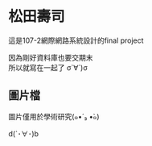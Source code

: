 # 松田壽司
這是107-2網際網路系統設計的final project
  
因為剛好資料庫也要交期末  
所以就寫在一起了 σ`∀´)σ
## 圖片檔
圖片僅用於學術研究(๑•́ ₃ •̀๑)  

d(`･∀･)b
